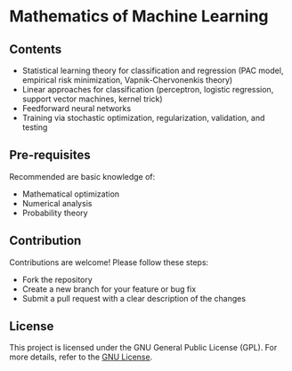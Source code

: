# Mathematics of Machine Learning

## Contents
<ul>
  <li>Statistical learning theory for classification and regression (PAC model, empirical risk minimization, Vapnik-Chervonenkis theory)</li>
  <li>Linear approaches for classification (perceptron, logistic regression, support vector machines, kernel trick)</li>
  <li>Feedforward neural networks</li>
  <li>Training via stochastic optimization, regularization, validation, and testing</li>
</ul>

## Pre-requisites
Recommended are basic knowledge of:
<ul>
  <li>Mathematical optimization</li>
  <li>Numerical analysis</li>
  <li>Probability theory</li>
</ul>

## Contribution
Contributions are welcome! Please follow these steps:
<ul>
  <li>Fork the repository</li>
  <li>Create a new branch for your feature or bug fix</li>
  <li>Submit a pull request with a clear description of the changes</li>
</ul>

## License
This project is licensed under the GNU General Public License (GPL). For more details, refer to the [GNU License](https://www.gnu.org/licenses/gpl-3.0.en.html).

